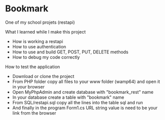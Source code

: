 # Bookmark
 One of my school projets (restapi)
 
 What I learned while I make this project
 - How is working a restapi
 - How to use authentication
 - How to use and build GET, POST, PUT, DELETE methods
 - How to debug my code correctly
 
 How to test the application
 - Download or clone the project
 - From PHP folder copy all files to your www folder (wamp64) and open it in your browser
 - Open MyPhpAdmin and create database with "bookmark_rest" name
 - In your database create a table with "bookmark" name
 - From SQL/restapi.sql copy all the lines into the table sql and run
 - And finally in the program Form1.cs URL string value is need to be your link from the browser
